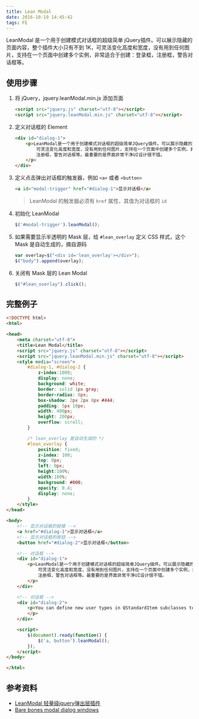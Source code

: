 ```yaml
---
title: Lean Modal
date: 2016-10-19 14:45:42
tags: FE
---
```

LeanModal 是一个用于创建模式对话框的超级简单 jQuery插件。可以展示隐藏的页面内容，整个插件大小只有不到 1K，可灵活变化高度和宽度，没有用到任何图片，支持在一个页面中创建多个实例，非常适合于创建：登录框，注册框，警告对话框等。

<!--more-->

## 使用步骤
1. 将 jQuery，jquery.leanModal.min.js 添加页面

    ```html
    <script src="jquery.js" charset="utf-8"></script>
    <script src="jquery.leanModal.min.js" charset="utf-8"></script>
    ```
2. 定义对话框的 Element

    ```html
    <div id="dialog-1">
        <p>LeanModal是一个用于创建模式对话框的超级简单JQuery插件。可以展示隐藏的页面内容，整个插件大小只有780bytes，
            可灵活变化高度和宽度，没有用到任何图片，支持在一个页面中创建多个实例，非常适合于创建：登录框，
            注册框，警告对话框等。最重要的是界面非常干净UI设计很不错。
        </p>
    </div>
    ```
3. 定义点击弹出对话框的触发器，例如 `<a>` 或者 `<button>`

    ```html
    <a id="modal-trigger" href="#dialog-1">显示对话框</a>
    ```

    > LeanModal 的触发器必须有 `href` 属性，其值为对话框的 `id`
4. 初始化 LeanModal

    ```js
    $('#modal-trigger').leanModal();
    ```
5. 如果需要显示半透明的 Mask 层，给 `#lean_overlay` 定义 CSS 样式，这个 Mask 是自动生成的，摘自源码

    ```js
    var overlay=$("<div id='lean_overlay'></div>");
    $("body").append(overlay);
    ```

6. 关闭有 Mask 层的 Lean Modal

    ```js
    $("#lean_overlay").click();
    ```

## 完整例子
```html
<!DOCTYPE html>
<html>

<head>
    <meta charset="utf-8">
    <title>Lean Modal</title>
    <script src="jquery.js" charset="utf-8"></script>
    <script src="jquery.leanModal.min.js" charset="utf-8"></script>
    <style media="screen">
        #dialog-1, #dialog-2 {
            z-index:1000;
            display: none;
            background: white;
            border: solid 1px gray;
            border-radius: 8px;
            box-shadow: 2px 2px 8px #444;
            padding: 5px 10px;
            width: 400px;
            height: 200px;
            overflow: scroll;
        }

        /* lean_overlay 是自动生成的 */
        #lean_overlay {
            position: fixed;
            z-index: 100;
            top: 0px;
            left: 0px;
            height:100%;
            width:100%;
            background: #000;
            opacity: 0.4;
            display: none;
        }
    </style>
</head>

<body>
    <!-- 显示对话框的链接 -->
    <a href="#dialog-1">显示对话框</a>
    <!-- 显示对话框的按钮 -->
    <button href="#dialog-2">显示对话框</button>

    <!-- 对话框 -->
    <div id="dialog-1">
        <p>LeanModal是一个用于创建模式对话框的超级简单JQuery插件。可以展示隐藏的页面内容，整个插件大小只有780bytes，
            可灵活变化高度和宽度，没有用到任何图片，支持在一个页面中创建多个实例，非常适合于创建：登录框，
            注册框，警告对话框等。最重要的是界面非常干净UI设计很不错。
        </p>
    </div>

    <!-- 对话框 -->
    <div id="dialog-2">
        <p>You can define new user types in QStandardItem subclasses to ensure that custom items are treated specially; for example, when items are sorted.
        </p>
    </div>

    <script>
        $(document).ready(function() {
            $('a, button').leanModal();
        });
    </script>
</body>

</html>
```

## 参考资料
* [LeanModal 轻量级jquery弹出层插件](http://www.jqueryfuns.com/resource/44)
* [Bare bones modal dialog windows](http://leanmodal.finelysliced.com.au/#)
